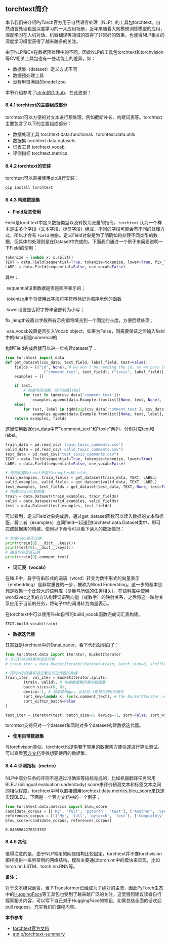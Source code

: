 ## torchtext简介

本节我们来介绍PyTorch官方用于自然语言处理（NLP）的工具包torchtext。自然语言处理也是深度学习的一大应用场景，近年来随着大规模预训练模型的应用，深度学习在人机对话、机器翻译等领域的取得了非常好的效果，也使得NLP相关的深度学习模型获得了越来越多的关注。

由于NLP和CV在数据预处理中的不同，因此NLP的工具包torchtext和torchvision等CV相关工具包也有一些功能上的差异，如：

- 数据集（dataset）定义方式不同
- 数据预处理工具
- 没有琳琅满目的model zoo

本节介绍参考了[atnlp的Github](https://github.com/atnlp/torchtext-summary)，在此致谢！



#### 8.4.1 torchtext的主要组成部分

torchtext可以方便的对文本进行预处理，例如截断补长、构建词表等。torchtext主要包含了以下的主要组成部分：

- 数据处理工具 torchtext.data.functional、torchtext.data.utils
- 数据集 torchtext.data.datasets
- 词表工具 torchtext.vocab
- 评测指标 torchtext.metrics



#### 8.4.2 torchtext的安装

torchtext可以直接使用pip进行安装：

```bash
pip install torchtext
```



#### 8.4.3 构建数据集

- **Field及其使用**

Field是torchtext中定义数据类型以及转换为张量的指令。`torchtext` 认为一个样本是由多个字段（文本字段，标签字段）组成，不同的字段可能会有不同的处理方式，所以才会有 `Field` 抽象。定义Field对象是为了明确如何处理不同类型的数据，但具体的处理则是在Dataset中完成的。下面我们通过一个例子来简要说明一下Field的使用：

```python
tokenize = lambda x: x.split()
TEXT = data.Field(sequential=True, tokenize=tokenize, lower=True, fix_length=200)
LABEL = data.Field(sequential=False, use_vocab=False)
```

其中：

​	sequential设置数据是否是顺序表示的；

​	tokenize用于将使用此字段将字符串标记为顺序示例的函数

​	lower设置是否将字符串全部转为小写；

​	fix_length设置此字段所有示例都将填充到一个固定的长度，方便后续处理；

​	use_vocab设置是否引入Vocab object，如果为False，则需要保证之后输入field中的data都是numerical的

构建Field完成后就可以进一步构建dataset了：

```python
from torchtext import data
def get_dataset(csv_data, text_field, label_field, test=False):
    fields = [("id", None), # we won't be needing the id, so we pass in None as the field
                 ("comment_text", text_field), ("toxic", label_field)]       
    examples = []

    if test:
        # 如果为测试集，则不加载label
        for text in tqdm(csv_data['comment_text']):
            examples.append(data.Example.fromlist([None, text, None], fields))
    else:
        for text, label in tqdm(zip(csv_data['comment_text'], csv_data['toxic'])):
            examples.append(data.Example.fromlist([None, text, label], fields))
    return examples, fields
```

这里使用数据csv_data中有"comment_text"和"toxic"两列，分别对应text和label。

```python
train_data = pd.read_csv('train_toxic_comments.csv')
valid_data = pd.read_csv('valid_toxic_comments.csv')
test_data = pd.read_csv("test_toxic_comments.csv")
TEXT = data.Field(sequential=True, tokenize=tokenize, lower=True)
LABEL = data.Field(sequential=False, use_vocab=False)

# 得到构建Dataset所需的examples和fields
train_examples, train_fields = get_dataset(train_data, TEXT, LABEL)
valid_examples, valid_fields = get_dataset(valid_data, TEXT, LABEL)
test_examples, test_fields = get_dataset(test_data, TEXT, None, test=True)
# 构建Dataset数据集
train = data.Dataset(train_examples, train_fields)
valid = data.Dataset(valid_examples, valid_fields)
test = data.Dataset(test_examples, test_fields)
```

可以看到，定义Field对象完成后，通过get_dataset函数可以读入数据的文本和标签，将二者（examples）连同field一起送到torchtext.data.Dataset类中，即可完成数据集的构建。使用以下命令可以看下读入的数据情况：

```python
# 检查keys是否正确
print(train[0].__dict__.keys())
print(test[0].__dict__.keys())
# 抽查内容是否正确
print(train[0].comment_text)
```

- **词汇表（vocab）**

在NLP中，将字符串形式的词语（word）转变为数字形式的向量表示（embedding）是非常重要的一步，被称为Word Embedding。这一步的基本思想是收集一个比较大的语料库（尽量与所做的任务相关），在语料库中使用word2vec之类的方法构建词语到向量（或数字）的映射关系，之后将这一映射关系应用于当前的任务，将句子中的词语转为向量表示。

在torchtext中可以使用Field自带的build_vocab函数完成词汇表构建。

```python
TEXT.build_vocab(train)
```

- **数据迭代器**

其实就是torchtext中的DataLoader，看下代码就明白了：

```python
from torchtext.data import Iterator, BucketIterator
# 若只针对训练集构造迭代器
# train_iter = data.BucketIterator(dataset=train, batch_size=8, shuffle=True, sort_within_batch=False, repeat=False)

# 同时对训练集和验证集进行迭代器的构建
train_iter, val_iter = BucketIterator.splits(
        (train, valid), # 构建数据集所需的数据集
        batch_sizes=(8, 8),
        device=-1, # 如果使用gpu，此处将-1更换为GPU的编号
        sort_key=lambda x: len(x.comment_text), # the BucketIterator needs to be told what function it should use to group the data.
        sort_within_batch=False
)

test_iter = Iterator(test, batch_size=8, device=-1, sort=False, sort_within_batch=False)
```

torchtext支持只对一个dataset和同时对多个dataset构建数据迭代器。

- **使用自带数据集**

与torchvision类似，torchtext也提供若干常用的数据集方便快速进行算法测试。可以查看[官方文档](https://pytorch.org/text/stable/datasets.html)寻找想要使用的数据集。



#### 8.4.4 评测指标（metric）

NLP中部分任务的评测不是通过准确率等指标完成的，比如机器翻译任务常用BLEU (bilingual evaluation understudy) score来评价预测文本和标签文本之间的相似程度。torchtext中可以直接调用torchtext.data.metrics.bleu_score来快速实现BLEU，下面是一个官方文档中的一个例子：

```python
from torchtext.data.metrics import bleu_score
candidate_corpus = [['My', 'full', 'pytorch', 'test'], ['Another', 'Sentence']]
references_corpus = [[['My', 'full', 'pytorch', 'test'], ['Completely', 'Different']], [['No', 'Match']]]
bleu_score(candidate_corpus, references_corpus)
```

```
0.8408964276313782
```



#### 8.4.5 其他

值得注意的是，由于NLP常用的网络结构比较固定，torchtext并不像torchvision那样提供一系列常用的网络结构。模型主要通过torch.nn中的模块来实现，比如torch.nn.LSTM、torch.nn.RNN等。



**备注：**

对于文本研究而言，当下Transformer已经成为了绝对的主流，因此PyTorch生态中的[HuggingFace](https://huggingface.co/)等工具包也受到了越来越广泛的关注。这里强烈建议读者自行探索相关内容，可以写下自己对于HuggingFace的笔记，如果总结全面的话欢迎pull request，充实我们的课程内容。





**本节参考**

- [torchtext官方文档](https://pytorch.org/text/stable/index.html)
- [atnlp/torchtext-summary](https://github.com/atnlp/torchtext-summary)


